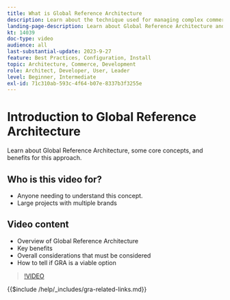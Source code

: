 ```yaml
---
title: What is Global Reference Architecture
description: Learn about the technique used for managing complex commerce projects called Global Reference Architecture
landing-page-description: Learn about Global Reference Architecture and how it is used with Adobe Commerce
kt: 14039
doc-type: video
audience: all
last-substantial-update: 2023-9-27
feature: Best Practices, Configuration, Install
topic: Architecture, Commerce, Development
role: Architect, Developer, User, Leader
level: Beginner, Intermediate
exl-id: 71c310ab-593c-4f64-b07e-8337b3f3255e
---
```

# Introduction to Global Reference Architecture

Learn about Global Reference Architecture, some core concepts, and benefits for this approach. 

## Who is this video for?

* Anyone needing to understand this concept.
* Large projects with multiple brands

## Video content

* Overview of Global Reference Architecture
* Key benefits
* Overall considerations that must be considered 
* How to tell if GRA is a viable option

>[!VIDEO](https://video.tv.adobe.com/v/3424597?learn=on)

{{$include /help/_includes/gra-related-links.md}}
